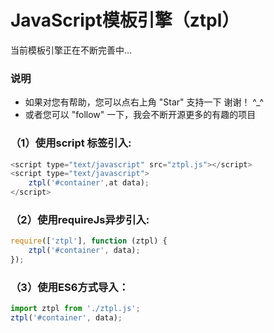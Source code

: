 # JavaScript模板引擎（ztpl）
当前模板引擎正在不断完善中...

### 说明 
- 如果对您有帮助，您可以点右上角 "Star" 支持一下 谢谢！ ^_^
- 或者您可以 "follow" 一下，我会不断开源更多的有趣的项目

### （1）使用script 标签引入:
``` javascript
<script type="text/javascript" src="ztpl.js"></script>
<script type="text/javascript">
	ztpl('#container',at data);
</script>
```
### （2）使用requireJs异步引入:
``` javascript
require(['ztpl'], function (ztpl) {
	ztpl('#container', data);
});
```
### （3）使用ES6方式导入：
``` javascript
import ztpl from './ztpl.js';
ztpl('#container', data);
```
